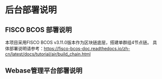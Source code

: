 # 后台部署说明

## FISCO BCOS 部署说明
本项目采用FISCO BCOS v3.11.0版本作为区块链底层，搭建单群组4节点链。
具体部署说明请参考：https://fisco-bcos-doc.readthedocs.io/zh-cn/latest/docs/tutorial/air/build_chain.html

## Webase管理平台部署说明

